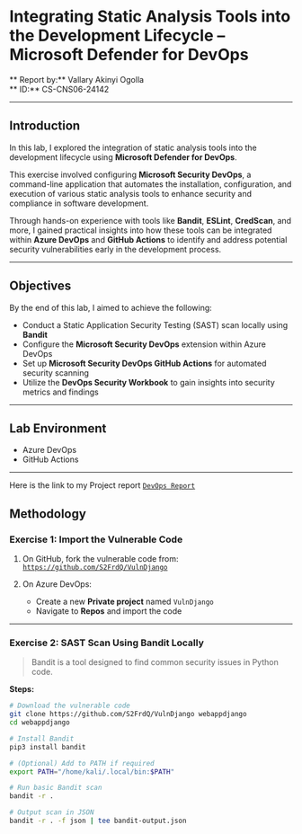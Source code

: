 #  Integrating Static Analysis Tools into the Development Lifecycle – Microsoft Defender for DevOps

** Report by:** Vallary Akinyi Ogolla  
** ID:** CS-CNS06-24142

---

##  Introduction

In this lab, I explored the integration of static analysis tools into the development lifecycle using **Microsoft Defender for DevOps**.

This exercise involved configuring **Microsoft Security DevOps**, a command-line application that automates the installation, configuration, and execution of various static analysis tools to enhance security and compliance in software development.

Through hands-on experience with tools like **Bandit**, **ESLint**, **CredScan**, and more, I gained practical insights into how these tools can be integrated within **Azure DevOps** and **GitHub Actions** to identify and address potential security vulnerabilities early in the development process.

---

##  Objectives

By the end of this lab, I aimed to achieve the following:

-  Conduct a Static Application Security Testing (SAST) scan locally using **Bandit**
- Configure the **Microsoft Security DevOps** extension within Azure DevOps
- Set up **Microsoft Security DevOps GitHub Actions** for automated security scanning
-  Utilize the **DevOps Security Workbook** to gain insights into security metrics and findings

---

##  Lab Environment

- Azure DevOps  
- GitHub Actions

---
 Here is the link to my Project report [`DevOps Report`](MS_AppInnovation.md) 
##  Methodology

###  Exercise 1: Import the Vulnerable Code

1. On GitHub, fork the vulnerable code from:  
   [`https://github.com/S2FrdQ/VulnDjango`](https://github.com/S2FrdQ/VulnDjango)

2. On Azure DevOps:
   - Create a new **Private project** named `VulnDjango`
   - Navigate to **Repos** and import the code

---

###  Exercise 2: SAST Scan Using Bandit Locally

> Bandit is a tool designed to find common security issues in Python code.

**Steps:**

```bash
# Download the vulnerable code
git clone https://github.com/S2FrdQ/VulnDjango webappdjango
cd webappdjango

# Install Bandit
pip3 install bandit

# (Optional) Add to PATH if required
export PATH="/home/kali/.local/bin:$PATH"

# Run basic Bandit scan
bandit -r .

# Output scan in JSON
bandit -r . -f json | tee bandit-output.json

